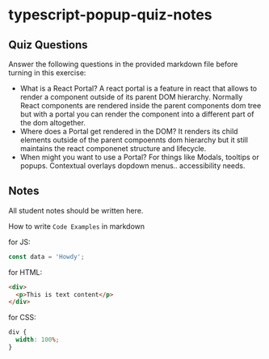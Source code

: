 # typescript-popup-quiz-notes

## Quiz Questions

Answer the following questions in the provided markdown file before turning in this exercise:

- What is a React Portal?
  A react portal is a feature in react that allows to render a component outside of its parent DOM hierarchy. Normally React components are rendered inside the parent components dom tree but with a portal you can render the component into a different part of the dom altogether.
- Where does a Portal get rendered in the DOM?
  It renders its child elements outside of the parent compoennts dom hierarchy but it still maintains the react componenet structure and lifecycle.
- When might you want to use a Portal?
  For things like Modals, tooltips or popups. Contextual overlays dopdown menus.. accessibility needs.

## Notes

All student notes should be written here.

How to write `Code Examples` in markdown

for JS:

```javascript
const data = 'Howdy';
```

for HTML:

```html
<div>
  <p>This is text content</p>
</div>
```

for CSS:

```css
div {
  width: 100%;
}
```
